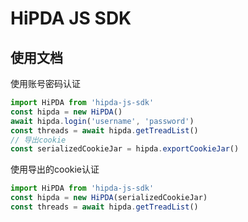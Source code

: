 # HiPDA JS SDK

## 使用文档

使用账号密码认证

```js
import HiPDA from 'hipda-js-sdk'
const hipda = new HiPDA()
await hipda.login('username', 'password')
const threads = await hipda.getTreadList()
// 导出cookie
const serializedCookieJar = hipda.exportCookieJar()
```

使用导出的cookie认证

```js
import HiPDA from 'hipda-js-sdk'
const hipda = new HiPDA(serializedCookieJar)
const threads = await hipda.getTreadList()
```
